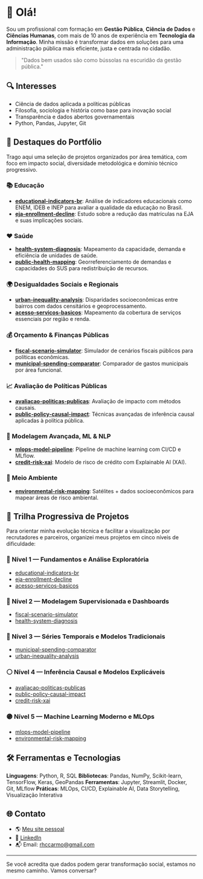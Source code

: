 # 👋 Olá! 

Sou um profissional com formação em **Gestão Pública**, **Ciência de Dados** e **Ciências Humanas**, com mais de 10 anos de experiência em **Tecnologia da Informação**. Minha missão é transformar dados em soluções para uma administração pública mais eficiente, justa e centrada no cidadão.

> "Dados bem usados são como bússolas na escuridão da gestão pública."

## 🔍 Interesses

* Ciência de dados aplicada a políticas públicas
* Filosofia, sociologia e história como base para inovação social
* Transparência e dados abertos governamentais
* Python, Pandas, Jupyter, Git

## 🌟 Destaques do Portfólio

Trago aqui uma seleção de projetos organizados por área temática, com foco em impacto social, diversidade metodológica e domínio técnico progressivo.

### 📚 Educação

* **[educational-indicators-br](https://github.com/rhccarmo21/educational-indicators-br)**: Análise de indicadores educacionais como ENEM, IDEB e INEP para avaliar a qualidade da educação no Brasil.
* **[eja-enrollment-decline](https://github.com/rhccarmo21/eja-enrollment-decline)**: Estudo sobre a redução das matrículas na EJA e suas implicações sociais.

### ❤️ Saúde

* **[health-system-diagnosis](https://github.com/rhccarmo21/health-system-diagnosis)**: Mapeamento da capacidade, demanda e eficiência de unidades de saúde.
* **[public-health-mapping](https://github.com/rhccarmo21/public-health-mapping)**: Georreferenciamento de demandas e capacidades do SUS para redistribuição de recursos.

### 🌍 Desigualdades Sociais e Regionais

* **[urban-inequality-analysis](https://github.com/rhccarmo21/urban-inequality-analysis)**: Disparidades socioeconômicas entre bairros com dados censitários e geoprocessamento.
* **[acesso-servicos-basicos](https://github.com/rhccarmo21/acesso-servicos-basicos)**: Mapeamento da cobertura de serviços essenciais por região e renda.

### 💰 Orçamento & Finanças Públicas

* **[fiscal-scenario-simulator](https://github.com/rhccarmo21/fiscal-scenario-simulator)**: Simulador de cenários fiscais públicos para políticas econômicas.
* **[municipal-spending-comparator](https://github.com/rhccarmo21/municipal-spending-comparator)**: Comparador de gastos municipais por área funcional.

### 📈 Avaliação de Políticas Públicas

* **[avaliacao-politicas-publicas](https://github.com/rhccarmo21/avaliacao-politicas-publicas)**: Avaliação de impacto com métodos causais.
* **[public-policy-causal-impact](https://github.com/rhccarmo21/public-policy-causal-impact)**: Técnicas avançadas de inferência causal aplicadas à política pública.

### 🤖 Modelagem Avançada, ML & NLP

* **[mlops-model-pipeline](https://github.com/rhccarmo21/mlops-model-pipeline)**: Pipeline de machine learning com CI/CD e MLflow.
* **[credit-risk-xai](https://github.com/rhccarmo21/credit-risk-xai)**: Modelo de risco de crédito com Explainable AI (XAI).

### 🌱 Meio Ambiente

* **[environmental-risk-mapping](https://github.com/rhccarmo21/environmental-risk-mapping)**: Satélites + dados socioeconômicos para mapear áreas de risco ambiental.

## 🧭 Trilha Progressiva de Projetos

Para orientar minha evolução técnica e facilitar a visualização por recrutadores e parceiros, organizei meus projetos em cinco níveis de dificuldade:

### 🔹 Nível 1 — Fundamentos e Análise Exploratória

* [educational-indicators-br](https://github.com/rhccarmo21/educational-indicators-br)
* [eja-enrollment-decline](https://github.com/rhccarmo21/eja-enrollment-decline)
* [acesso-servicos-basicos](https://github.com/rhccarmo21/acesso-servicos-basicos)

### 🔸 Nível 2 — Modelagem Supervisionada e Dashboards

* [fiscal-scenario-simulator](https://github.com/rhccarmo21/fiscal-scenario-simulator)
* [health-system-diagnosis](https://github.com/rhccarmo21/health-system-diagnosis)

### 🔶 Nível 3 — Séries Temporais e Modelos Tradicionais

* [municipal-spending-comparator](https://github.com/rhccarmo21/municipal-spending-comparator)
* [urban-inequality-analysis](https://github.com/rhccarmo21/urban-inequality-analysis)

### ⚪ Nível 4 — Inferência Causal e Modelos Explicáveis

* [avaliacao-politicas-publicas](https://github.com/rhccarmo21/avaliacao-politicas-publicas)
* [public-policy-causal-impact](https://github.com/rhccarmo21/public-policy-causal-impact)
* [credit-risk-xai](https://github.com/rhccarmo21/credit-risk-xai)

### 🟣 Nível 5 — Machine Learning Moderno e MLOps

* [mlops-model-pipeline](https://github.com/rhccarmo21/mlops-model-pipeline)
* [environmental-risk-mapping](https://github.com/rhccarmo21/environmental-risk-mapping)

## 🛠️ Ferramentas e Tecnologias

**Linguagens**: Python, R, SQL
**Bibliotecas**: Pandas, NumPy, Scikit-learn, TensorFlow, Keras, GeoPandas
**Ferramentas**: Jupyter, Streamlit, Docker, Git, MLflow
**Práticas**: MLOps, CI/CD, Explainable AI, Data Storytelling, Visualização Interativa

## 🌐 Contato

* 🌎 [Meu site pessoal](https://tropicalanalysis.journoportfolio.com/?lang=pt)
* 💼 [LinkedIn](https://www.linkedin.com/in/roberto-d-b05680266/)
* 📬 Email: [rhccarmo@gmail.com](mailto:rhccarmo@gmail.com)

---

Se você acredita que dados podem gerar transformação social, estamos no mesmo caminho. Vamos conversar?
